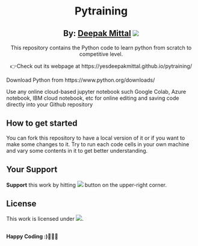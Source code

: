 <div align="center">
  <h1>Pytraining</h1>
   <center><h2>By: <a href="https://github.com/yesdeepakmittal"target="_blank">Deepak Mittal</a> <a href="https://github.com/yesdeepakmittal"target="_blank"><img src="https://img.shields.io/github/followers/yesdeepakmittal?style=social"></a></h2></center>
  <p>This repository contains the Python code to learn python from scratch to competitive level.</p>
  <p>👉Check out its webpage at https://yesdeepakmittal.github.io/pytraining/</p>
    </div>
<div>
  <p>Download Python from https://www.python.org/downloads/</p>
  <p>Use any online cloud-based jupyter notebook such Google Colab, Azure notebook, IBM cloud notebook, etc for online editing and saving code directly into your Github repository</p>
  </div>
<h2>How to get started</h2>
You can fork this repository to have a local version of it or if you want to make some changes to it. Try to run each code cells in your own machine and vary some contents in it to get better understanding.

<h2>Your Support</h2>
<b>Support</b> this work by hitting <a href="https://github.com/yesdeepakmittal/pytraining/"><img src="https://img.shields.io/github/stars/yesdeepakmittal/pytraining?style=social"></a> button on the upper-right corner. 

<h2>License</h2>
This work is licensed under <a href="https://github.com/yesdeepakmittal/pytraining/blob/master/LICENSE"target="_blank"><img src="https://img.shields.io/github/license/yesdeepakmittal/pytraining"></a>.
<h2></h2>
<b>Happy Coding :)🖤🖤🖤</b>
